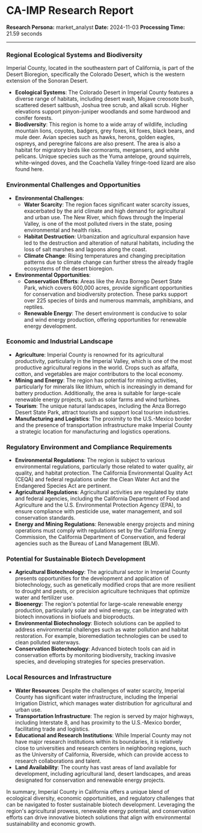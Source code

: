 # CA-IMP Research Report

**Research Persona:** market_analyst
**Date:** 2024-11-03
**Processing Time:** 21.59 seconds

---

### Regional Ecological Systems and Biodiversity

Imperial County, located in the southeastern part of California, is part of the Desert Bioregion, specifically the Colorado Desert, which is the western extension of the Sonoran Desert.

- **Ecological Systems**: The Colorado Desert in Imperial County features a diverse range of habitats, including desert wash, Mojave creosote bush, scattered desert saltbush, Joshua tree scrub, and alkali scrub. Higher elevations support pinyon-juniper woodlands and some hardwood and conifer forests.
- **Biodiversity**: This region is home to a wide array of wildlife, including mountain lions, coyotes, badgers, grey foxes, kit foxes, black bears, and mule deer. Avian species such as hawks, herons, golden eagles, ospreys, and peregrine falcons are also present. The area is also a habitat for migratory birds like cormorants, mergansers, and white pelicans. Unique species such as the Yuma antelope, ground squirrels, white-winged doves, and the Coachella Valley fringe-toed lizard are also found here.

### Environmental Challenges and Opportunities

- **Environmental Challenges**:
  - **Water Scarcity**: The region faces significant water scarcity issues, exacerbated by the arid climate and high demand for agricultural and urban use. The New River, which flows through the Imperial Valley, is one of the most polluted rivers in the state, posing environmental and health risks.
  - **Habitat Destruction**: Urbanization and agricultural expansion have led to the destruction and alteration of natural habitats, including the loss of salt marshes and lagoons along the coast.
  - **Climate Change**: Rising temperatures and changing precipitation patterns due to climate change can further stress the already fragile ecosystems of the desert bioregion.
- **Environmental Opportunities**:
  - **Conservation Efforts**: Areas like the Anza Borrego Desert State Park, which covers 600,000 acres, provide significant opportunities for conservation and biodiversity protection. These parks support over 225 species of birds and numerous mammals, amphibians, and reptiles.
  - **Renewable Energy**: The desert environment is conducive to solar and wind energy production, offering opportunities for renewable energy development.

### Economic and Industrial Landscape

- **Agriculture**: Imperial County is renowned for its agricultural productivity, particularly in the Imperial Valley, which is one of the most productive agricultural regions in the world. Crops such as alfalfa, cotton, and vegetables are major contributors to the local economy.
- **Mining and Energy**: The region has potential for mining activities, particularly for minerals like lithium, which is increasingly in demand for battery production. Additionally, the area is suitable for large-scale renewable energy projects, such as solar farms and wind turbines.
- **Tourism**: The unique natural landscapes, including the Anza Borrego Desert State Park, attract tourists and support local tourism industries.
- **Manufacturing and Logistics**: The proximity to the U.S.-Mexico border and the presence of transportation infrastructure make Imperial County a strategic location for manufacturing and logistics operations.

### Regulatory Environment and Compliance Requirements

- **Environmental Regulations**: The region is subject to various environmental regulations, particularly those related to water quality, air quality, and habitat protection. The California Environmental Quality Act (CEQA) and federal regulations under the Clean Water Act and the Endangered Species Act are pertinent.
- **Agricultural Regulations**: Agricultural activities are regulated by state and federal agencies, including the California Department of Food and Agriculture and the U.S. Environmental Protection Agency (EPA), to ensure compliance with pesticide use, water management, and soil conservation standards.
- **Energy and Mining Regulations**: Renewable energy projects and mining operations must comply with regulations set by the California Energy Commission, the California Department of Conservation, and federal agencies such as the Bureau of Land Management (BLM).

### Potential for Sustainable Biotech Development

- **Agricultural Biotechnology**: The agricultural sector in Imperial County presents opportunities for the development and application of biotechnology, such as genetically modified crops that are more resilient to drought and pests, or precision agriculture techniques that optimize water and fertilizer use.
- **Bioenergy**: The region's potential for large-scale renewable energy production, particularly solar and wind energy, can be integrated with biotech innovations in biofuels and bioproducts.
- **Environmental Biotechnology**: Biotech solutions can be applied to address environmental challenges such as water pollution and habitat restoration. For example, bioremediation technologies can be used to clean polluted waterways.
- **Conservation Biotechnology**: Advanced biotech tools can aid in conservation efforts by monitoring biodiversity, tracking invasive species, and developing strategies for species preservation.

### Local Resources and Infrastructure

- **Water Resources**: Despite the challenges of water scarcity, Imperial County has significant water infrastructure, including the Imperial Irrigation District, which manages water distribution for agricultural and urban use.
- **Transportation Infrastructure**: The region is served by major highways, including Interstate 8, and has proximity to the U.S.-Mexico border, facilitating trade and logistics.
- **Educational and Research Institutions**: While Imperial County may not have major research institutions within its boundaries, it is relatively close to universities and research centers in neighboring regions, such as the University of California, Riverside, which can provide access to research collaborations and talent.
- **Land Availability**: The county has vast areas of land available for development, including agricultural land, desert landscapes, and areas designated for conservation and renewable energy projects.

In summary, Imperial County in California offers a unique blend of ecological diversity, economic opportunities, and regulatory challenges that can be navigated to foster sustainable biotech development. Leveraging the region's agricultural prowess, renewable energy potential, and conservation efforts can drive innovative biotech solutions that align with environmental sustainability and economic growth.